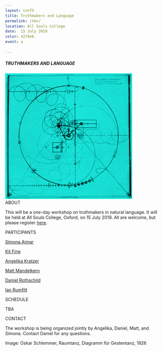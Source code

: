 ```yaml
---
layout: conf5
title: Truthmakers and Language
permalink: /tms/
location: All Souls College
date:  15 July 2019
color: 42f4eb
event: a

---
```



##### TRUTHMAKERS AND LANGUAGE

<img src="/materials/schlemmer.jpg" width="410">

<div class="maintext" markdown="1">






<div class="title"> ABOUT </div>

This will be a one-day workshop on truthmakers in natural language.  It will be held at All Souls College, Oxford, on 15 July 2019.  All are welcome, but please register [here](https://docs.google.com/forms/d/e/1FAIpQLSeWXevTRM8L_-L9MTnWEzhxkRQ-AgF1sXwLCiIHiwddfNoKow/viewform?usp=pp_url).

<div class="title"> PARTICIPANTS </div>


[Simona Aimar](https://www.simonaimar.com/) 

[Kit Fine](https://as.nyu.edu/content/nyu-as/as/faculty/kit-fine.html)

[Angelika Kratzer](http://people.umass.edu/kratzer/)

[Matt Mandelkern](http://users.ox.ac.uk/~sfop0776/)

[Daniel Rothschild](http://danielrothschild.com/)

[Ian Rumfitt](https://www.asc.ox.ac.uk/person/2134)

<div class="title"> SCHEDULE </div>

TBA

<div class="title"> CONTACT </div>

The workshop is being organized jointly by Angelika, Daniel, Matt, and Simona. Contact Daniel for any questions.

<span class ="smaller">
Image: Oskar Schlemmer, Raumtanz, Diagramm für Gestentanz, 1926
</span>
